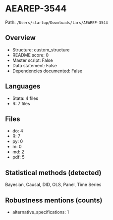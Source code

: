 # AEAREP-3544

Path: `/Users/startup/Downloads/lars/AEAREP-3544`

## Overview
- Structure: custom_structure
- README score: 0
- Master script: False
- Data statement: False
- Dependencies documented: False

## Languages
- Stata: 4 files
- R: 7 files

## Files
- do: 4
- R: 7
- py: 0
- m: 0
- md: 2
- pdf: 5

## Statistical methods (detected)
Bayesian, Causal, DID, OLS, Panel, Time Series

## Robustness mentions (counts)
- alternative_specifications: 1